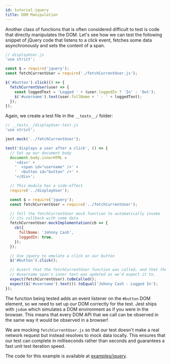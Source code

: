 ```yaml
---
id: tutorial-jquery
title: DOM Manipulation
---
```


Another class of functions that is often considered difficult to test is code
that directly manipulates the DOM. Let's see how we can test the following
snippet of jQuery code that listens to a click event, fetches some data
asynchronously and sets the content of a span.

```javascript
// displayUser.js
'use strict';

const $ = require('jquery');
const fetchCurrentUser = require('./fetchCurrentUser.js');

$('#button').click(() => {
  fetchCurrentUser(user => {
    const loggedText = 'Logged ' + (user.loggedIn ? 'In' : 'Out');
    $('#username').text(user.fullName + ' - ' + loggedText);
  });
});
```

Again, we create a test file in the `__tests__/` folder:

```javascript
// __tests__/displayUser-test.js
'use strict';

jest.mock('../fetchCurrentUser');

test('displays a user after a click', () => {
  // Set up our document body
  document.body.innerHTML =
    '<div>' +
    '  <span id="username" />' +
    '  <button id="button" />' +
    '</div>';

  // This module has a side-effect
  require('../displayUser');

  const $ = require('jquery');
  const fetchCurrentUser = require('../fetchCurrentUser');

  // Tell the fetchCurrentUser mock function to automatically invoke
  // its callback with some data
  fetchCurrentUser.mockImplementation(cb => {
    cb({
      fullName: 'Johnny Cash',
      loggedIn: true,
    });
  });

  // Use jquery to emulate a click on our button
  $('#button').click();

  // Assert that the fetchCurrentUser function was called, and that the
  // #username span's inner text was updated as we'd expect it to.
  expect(fetchCurrentUser).toBeCalled();
  expect($('#username').text()).toEqual('Johnny Cash - Logged In');
});
```

The function being tested adds an event listener on the `#button` DOM element,
so we need to set up our DOM correctly for the test. Jest ships with `jsdom`
which simulates a DOM environment as if you were in the browser. This means that
every DOM API that we call can be observed in the same way it would be observed
in a browser!

We are mocking `fetchCurrentUser.js` so that our test doesn't make a real
network request but instead resolves to mock data locally. This ensures that our
test can complete in milliseconds rather than seconds and guarantees a fast unit
test iteration speed.

The code for this example is available at
[examples/jquery](https://github.com/facebook/jest/tree/master/examples/jquery).
